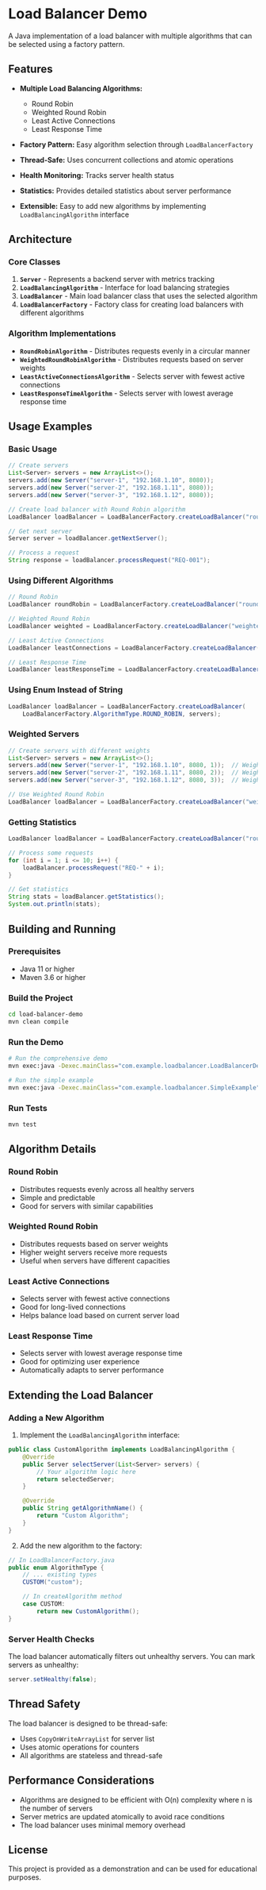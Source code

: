 # Load Balancer Demo

A Java implementation of a load balancer with multiple algorithms that can be selected using a factory pattern.

## Features

- **Multiple Load Balancing Algorithms:**

  - Round Robin
  - Weighted Round Robin
  - Least Active Connections
  - Least Response Time

- **Factory Pattern:** Easy algorithm selection through `LoadBalancerFactory`
- **Thread-Safe:** Uses concurrent collections and atomic operations
- **Health Monitoring:** Tracks server health status
- **Statistics:** Provides detailed statistics about server performance
- **Extensible:** Easy to add new algorithms by implementing `LoadBalancingAlgorithm` interface

## Architecture

### Core Classes

1. **`Server`** - Represents a backend server with metrics tracking
2. **`LoadBalancingAlgorithm`** - Interface for load balancing strategies
3. **`LoadBalancer`** - Main load balancer class that uses the selected algorithm
4. **`LoadBalancerFactory`** - Factory class for creating load balancers with different algorithms

### Algorithm Implementations

- **`RoundRobinAlgorithm`** - Distributes requests evenly in a circular manner
- **`WeightedRoundRobinAlgorithm`** - Distributes requests based on server weights
- **`LeastActiveConnectionsAlgorithm`** - Selects server with fewest active connections
- **`LeastResponseTimeAlgorithm`** - Selects server with lowest average response time

## Usage Examples

### Basic Usage

```java
// Create servers
List<Server> servers = new ArrayList<>();
servers.add(new Server("server-1", "192.168.1.10", 8080));
servers.add(new Server("server-2", "192.168.1.11", 8080));
servers.add(new Server("server-3", "192.168.1.12", 8080));

// Create load balancer with Round Robin algorithm
LoadBalancer loadBalancer = LoadBalancerFactory.createLoadBalancer("round_robin", servers);

// Get next server
Server server = loadBalancer.getNextServer();

// Process a request
String response = loadBalancer.processRequest("REQ-001");
```

### Using Different Algorithms

```java
// Round Robin
LoadBalancer roundRobin = LoadBalancerFactory.createLoadBalancer("round_robin", servers);

// Weighted Round Robin
LoadBalancer weighted = LoadBalancerFactory.createLoadBalancer("weighted_round_robin", servers);

// Least Active Connections
LoadBalancer leastConnections = LoadBalancerFactory.createLoadBalancer("least_active_connections", servers);

// Least Response Time
LoadBalancer leastResponseTime = LoadBalancerFactory.createLoadBalancer("least_response_time", servers);
```

### Using Enum Instead of String

```java
LoadBalancer loadBalancer = LoadBalancerFactory.createLoadBalancer(
    LoadBalancerFactory.AlgorithmType.ROUND_ROBIN, servers);
```

### Weighted Servers

```java
// Create servers with different weights
List<Server> servers = new ArrayList<>();
servers.add(new Server("server-1", "192.168.1.10", 8080, 1));  // Weight 1
servers.add(new Server("server-2", "192.168.1.11", 8080, 2));  // Weight 2
servers.add(new Server("server-3", "192.168.1.12", 8080, 3));  // Weight 3

// Use Weighted Round Robin
LoadBalancer loadBalancer = LoadBalancerFactory.createLoadBalancer("weighted_round_robin", servers);
```

### Getting Statistics

```java
LoadBalancer loadBalancer = LoadBalancerFactory.createLoadBalancer("round_robin", servers);

// Process some requests
for (int i = 1; i <= 10; i++) {
    loadBalancer.processRequest("REQ-" + i);
}

// Get statistics
String stats = loadBalancer.getStatistics();
System.out.println(stats);
```

## Building and Running

### Prerequisites

- Java 11 or higher
- Maven 3.6 or higher

### Build the Project

```bash
cd load-balancer-demo
mvn clean compile
```

### Run the Demo

```bash
# Run the comprehensive demo
mvn exec:java -Dexec.mainClass="com.example.loadbalancer.LoadBalancerDemo"

# Run the simple example
mvn exec:java -Dexec.mainClass="com.example.loadbalancer.SimpleExample"
```

### Run Tests

```bash
mvn test
```

## Algorithm Details

### Round Robin

- Distributes requests evenly across all healthy servers
- Simple and predictable
- Good for servers with similar capabilities

### Weighted Round Robin

- Distributes requests based on server weights
- Higher weight servers receive more requests
- Useful when servers have different capacities

### Least Active Connections

- Selects server with fewest active connections
- Good for long-lived connections
- Helps balance load based on current server load

### Least Response Time

- Selects server with lowest average response time
- Good for optimizing user experience
- Automatically adapts to server performance

## Extending the Load Balancer

### Adding a New Algorithm

1. Implement the `LoadBalancingAlgorithm` interface:

```java
public class CustomAlgorithm implements LoadBalancingAlgorithm {
    @Override
    public Server selectServer(List<Server> servers) {
        // Your algorithm logic here
        return selectedServer;
    }

    @Override
    public String getAlgorithmName() {
        return "Custom Algorithm";
    }
}
```

2. Add the new algorithm to the factory:

```java
// In LoadBalancerFactory.java
public enum AlgorithmType {
    // ... existing types
    CUSTOM("custom");

    // In createAlgorithm method
    case CUSTOM:
        return new CustomAlgorithm();
}
```

### Server Health Checks

The load balancer automatically filters out unhealthy servers. You can mark servers as unhealthy:

```java
server.setHealthy(false);
```

## Thread Safety

The load balancer is designed to be thread-safe:

- Uses `CopyOnWriteArrayList` for server list
- Uses atomic operations for counters
- All algorithms are stateless and thread-safe

## Performance Considerations

- Algorithms are designed to be efficient with O(n) complexity where n is the number of servers
- Server metrics are updated atomically to avoid race conditions
- The load balancer uses minimal memory overhead

## License

This project is provided as a demonstration and can be used for educational purposes.
